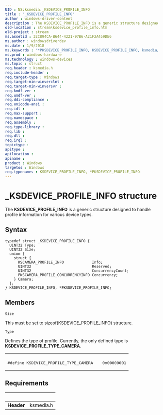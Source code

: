 ```yaml
---
UID : NS:ksmedia._KSDEVICE_PROFILE_INFO
title : "_KSDEVICE_PROFILE_INFO"
author : windows-driver-content
description : The KSDEVICE_PROFILE_INFO is a generic structure designed to handle profile information for various device types.
old-location : stream\ksdevice_profile_info.htm
old-project : stream
ms.assetid : 32C894CA-B644-4221-97B6-A21F2A459DE6
ms.author : windowsdriverdev
ms.date : 1/9/2018
ms.keywords : "*PKSDEVICE_PROFILE_INFO, KSDEVICE_PROFILE_INFO, ksmedia/PKSDEVICE_PROFILE_INFO, PKSDEVICE_PROFILE_INFO, _KSDEVICE_PROFILE_INFO, PKSDEVICE_PROFILE_INFO structure pointer [Streaming Media Devices], ksmedia/KSDEVICE_PROFILE_INFO, stream.ksdevice_profile_info, KSDEVICE_PROFILE_INFO structure [Streaming Media Devices]"
ms.prod : windows-hardware
ms.technology : windows-devices
ms.topic : struct
req.header : ksmedia.h
req.include-header : 
req.target-type : Windows
req.target-min-winverclnt : 
req.target-min-winversvr : 
req.kmdf-ver : 
req.umdf-ver : 
req.ddi-compliance : 
req.unicode-ansi : 
req.idl : 
req.max-support : 
req.namespace : 
req.assembly : 
req.type-library : 
req.lib : 
req.dll : 
req.irql : 
topictype : 
apitype : 
apilocation : 
apiname : 
product : Windows
targetos : Windows
req.typenames : KSDEVICE_PROFILE_INFO, *PKSDEVICE_PROFILE_INFO
---
```


# _KSDEVICE_PROFILE_INFO structure
The <b>KSDEVICE_PROFILE_INFO</b> is a generic structure designed to handle profile information for various device types.

## Syntax
````
typedef struct _KSDEVICE_PROFILE_INFO {
  UINT32 Type;
  UINT32 Size;
  union {
    struct {
      KSCAMERA_PROFILE_INFO             Info;
      UINT32                            Reserved;
      UINT32                            ConcurrencyCount;
      PKSCAMERA_PROFILE_CONCURRENCYINFO Concurrency;
    } Camera;
  };
} KSDEVICE_PROFILE_INFO, *PKSDEVICE_PROFILE_INFO;
````

## Members


`Size`

This must be set to sizeof(KSDEVICE_PROFILE_INFO) structure.

`Type`

Defines the type of profile. Currently, the only defined type is <b>KSDEVICE_PROFILE_TYPE_CAMERA</b>.
<div class="code"><span codelanguage=""><table>
<tr>
<th></th>
</tr>
<tr>
<td>
<pre>#define KSDEVICE_PROFILE_TYPE_CAMERA    0x00000001</pre>
</td>
</tr>
</table></span></div>


## Requirements
| &nbsp; | &nbsp; |
| ---- |:---- |
| **Header** | ksmedia.h |